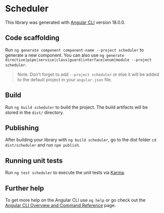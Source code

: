 # Scheduler

This library was generated with [Angular CLI](https://github.com/angular/angular-cli) version 18.0.0.

## Code scaffolding

Run `ng generate component component-name --project scheduler` to generate a new component. You can also use `ng generate directive|pipe|service|class|guard|interface|enum|module --project scheduler`.
> Note: Don't forget to add `--project scheduler` or else it will be added to the default project in your `angular.json` file. 

## Build

Run `ng build scheduler` to build the project. The build artifacts will be stored in the `dist/` directory.

## Publishing

After building your library with `ng build scheduler`, go to the dist folder `cd dist/scheduler` and run `npm publish`.

## Running unit tests

Run `ng test scheduler` to execute the unit tests via [Karma](https://karma-runner.github.io).

## Further help

To get more help on the Angular CLI use `ng help` or go check out the [Angular CLI Overview and Command Reference](https://angular.dev/tools/cli) page.
